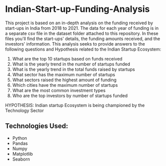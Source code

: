 # Indian-Start-up-Funding-Analysis
This project is based on an in-depth analysis on the funding received by start-ups in India from 2018 to 2021. The data for each year of funding is in a separate csv file in the dataset folder attached to this repository. In these files you'll find the start-ups' details, the funding amounts received, and the investors' information. This analysis seeks to provide answers to the following questions and Hypothesis related to the Indian Startup Ecosystem:

1. What are the top 10 startups based on funds received
2. What is the yearly trend in the number of startups funded
3. What is the yearly trend in the total funds raised by startups
4. What sector has the maximum number of startups
5. What sectors raised the highest amount of funding
6. Which cities have the maximum number of startups
7. What are the most common investment types
8. Who are the top investors by number of startups funded

HYPOTHESIS: Indian startup Ecosystem is being championed by the Technology Sector

## Technologies Used:
- Python
- Pandas
- Numpy
- Matplotlib
- Seaborn
